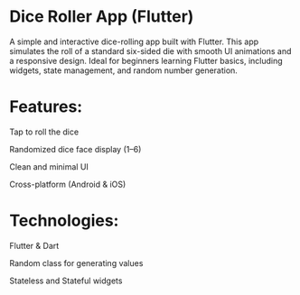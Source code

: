 # Dice Roller App (Flutter)

A simple and interactive dice-rolling app built with Flutter.
This app simulates the roll of a standard six-sided die with smooth UI animations and a responsive design.
Ideal for beginners learning Flutter basics, including widgets, state management, and random number generation.

# Features:
Tap to roll the dice

Randomized dice face display (1–6)

Clean and minimal UI

Cross-platform (Android & iOS)

# Technologies:
Flutter & Dart

Random class for generating values

Stateless and Stateful widgets


